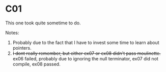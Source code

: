 # C01

This one took quite sometime to do.

Notes:
1. Probably due to the fact that I have to invest some time to learn about pointers.
2. ~~I dont really remember, but either ex07 or ex08 didn't pass moulinette.~~ ex06 failed, probably due to ignoring the null terminator, ex07 did not compile, ex08 passed.

